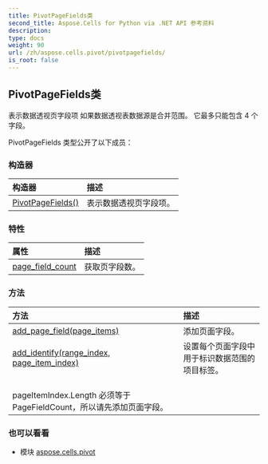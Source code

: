 ```yaml
---
title: PivotPageFields类
second_title: Aspose.Cells for Python via .NET API 参考资料
description:
type: docs
weight: 90
url: /zh/aspose.cells.pivot/pivotpagefields/
is_root: false
---
```

## PivotPageFields类
表示数据透视页字段项
如果数据透视表数据源是合并范围。
它最多只能包含 4 个字段。



PivotPageFields 类型公开了以下成员：

### 构造器
|构造器|描述|
| :- | :- |
| [PivotPageFields()](/cells/python-net/zh/aspose.cells.pivot/pivotpagefields/__init__/#) |表示数据透视页字段项。|


### 特性
|属性|描述|
| :- | :- |
| [page_field_count](/cells/python-net/zh/aspose.cells.pivot/pivotpagefields/page_field_count) |获取页字段数。|


### 方法
|方法|描述|
| :- | :- |
| [add_page_field(page_items)](/cells/python-net/zh/aspose.cells.pivot/pivotpagefields/add_page_field/#list) |添加页面字段。|
| [add_identify(range_index, page_item_index)](/cells/python-net/zh/aspose.cells.pivot/pivotpagefields/add_identify/#int-list) |设置每个页面字段中用于标识数据范围的项目标签。<br/> pageItemIndex.Length 必须等于PageFieldCount，所以请先添加页面字段。|



### 也可以看看
* 模块 [aspose.cells.pivot](..)
